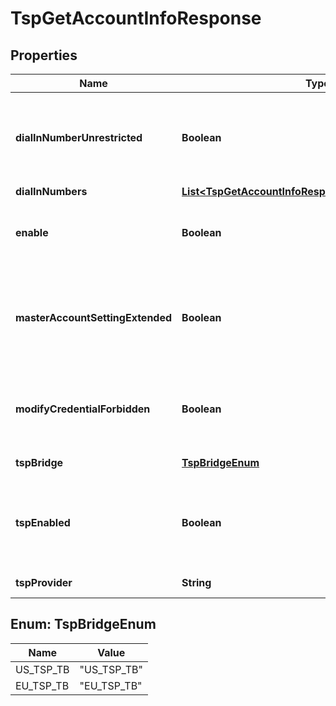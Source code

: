 

# TspGetAccountInfoResponse


## Properties

| Name | Type | Description | Notes |
|------------ | ------------- | ------------- | -------------|
|**dialInNumberUnrestricted** | **Boolean** | Control restriction on account users adding a TSP number outside of account&#39;s dial in numbers. |  [optional] |
|**dialInNumbers** | [**List&lt;TspGetAccountInfoResponseDialInNumbersInner&gt;**](TspGetAccountInfoResponseDialInNumbersInner.md) |  |  [optional] |
|**enable** | **Boolean** | Enable Telephony Service Provider for account users. |  [optional] |
|**masterAccountSettingExtended** | **Boolean** | For master account, extend its TSP setting to all sub accounts. For sub account, extend TSP setting from master account. |  [optional] |
|**modifyCredentialForbidden** | **Boolean** | Control restriction on account users being able to modify their TSP credentials. |  [optional] |
|**tspBridge** | [**TspBridgeEnum**](#TspBridgeEnum) | Telephony bridge zone |  [optional] |
|**tspEnabled** | **Boolean** | Enable TSP feature for account. This has to be enabled to use any other tsp settings/features. |  [optional] |
|**tspProvider** | **String** | Telephony Service Provider. |  [optional] |



## Enum: TspBridgeEnum

| Name | Value |
|---- | -----|
| US_TSP_TB | &quot;US_TSP_TB&quot; |
| EU_TSP_TB | &quot;EU_TSP_TB&quot; |




